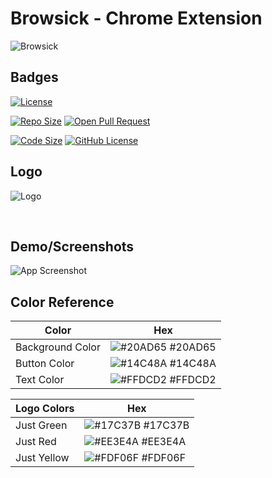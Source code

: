 
# Browsick - Chrome Extension



![Browsick](https://1.bp.blogspot.com/-H96SyS5MJfU/YS5zlQrNoVI/AAAAAAAAjWs/UL8DS6zMY4kDAlLynbRzycFLbOp6FbPCQCLcBGAsYHQ/s1112/X%2B-%2B3.png)

## Badges
[![License](https://img.shields.io/badge/License-Apache%202.0-blue.svg)](https://opensource.org/licenses/Apache-2.0)

[![Repo Size](https://img.shields.io/github/repo-size/theriyazo/Browsick-Chrome-Extension)]()
[![Open Pull Request](https://img.shields.io/bitbucket/pr/theriyazo/Browsick-Chrome-Extension)]()

[![Code Size](https://img.shields.io/github/languages/code-size/theriyazo/Browsick-Chrome-Extension)]()
[![GitHub License](https://img.shields.io/github/license/theriyazo/Browsick-Chrome-Extension)]()
  
## Logo
![Logo](https://1.bp.blogspot.com/-zREyH3fHO2k/YS5wyXAh-iI/AAAAAAAAjWY/Z45p36I9BGsai6fG8KqGrFxEZPCZn745gCLcBGAsYHQ/s812/X%2B-%2B2.png)

<br/>
    
## Demo/Screenshots

![App Screenshot](https://1.bp.blogspot.com/-90jLvrLy170/YS5wyWVIJEI/AAAAAAAAjWU/8gwJ86eQSWcrbdRcK5EDlexfZnyDEU6bACLcBGAsYHQ/s812/X%2B-%2B1.png)


  ## Color Reference

| Color             | Hex                                                                |
| ----------------- | ------------------------------------------------------------------ |
| Background Color | ![#20AD65](https://via.placeholder.com/10/20AD65?text=+) #20AD65 |
| Button Color | ![#14C48A](https://via.placeholder.com/10/14C48A?text=+) #14C48A |
| Text Color | ![#FFDCD2](https://via.placeholder.com/10/FFDCD2?text=+) #FFDCD2 |

| Logo Colors             | Hex                                                                |
| ----------------- | ------------------------------------------------------------------ |
| Just Green | ![#17C37B](https://via.placeholder.com/10/17C37B?text=+) #17C37B |
| Just Red | ![#EE3E4A](https://via.placeholder.com/10/EE3E4A?text=+) #EE3E4A |
| Just Yellow | ![#FDF06F](https://via.placeholder.com/10/FDF06F?text=+) #FDF06F |
